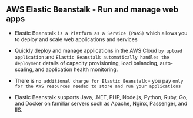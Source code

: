 ## AWS Elastic Beanstalk - Run and manage web apps

- Elastic Beanstalk `is a Platform as a Service (PaaS)` which allows you to deploy and scale web applications and services

- Quickly deploy and manage applications in the AWS Cloud `by upload application` and `Elastic Beanstalk automatically handles the deployment` details of capacity provisioning, load balancing, auto-scaling, and application health monitoring.

- There is `no additional charge for Elastic Beanstalk` - you pay `only for the AWS resources needed to store and run your applications`

- Elastic Beanstalk supports Java, .NET, PHP, Node.js, Python, Ruby, Go, and Docker on familiar servers such as Apache, Nginx, Passenger, and IIS.

